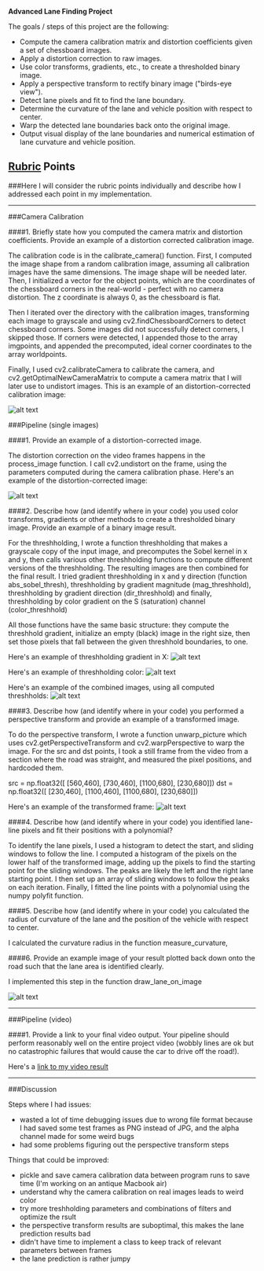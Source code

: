

**Advanced Lane Finding Project**

The goals / steps of this project are the following:

* Compute the camera calibration matrix and distortion coefficients given a set of chessboard images.
* Apply a distortion correction to raw images.
* Use color transforms, gradients, etc., to create a thresholded binary image.
* Apply a perspective transform to rectify binary image ("birds-eye view").
* Detect lane pixels and fit to find the lane boundary.
* Determine the curvature of the lane and vehicle position with respect to center.
* Warp the detected lane boundaries back onto the original image.
* Output visual display of the lane boundaries and numerical estimation of lane curvature and vehicle position.

[//]: # (Image References)

[image1]: ./img_for_writeup/undist.jpg "Undistorted calibration image"
[image2]: ./img_for_writeup/frame_calib.png "Undistorted video frame"
[image3]: ./img_for_writeup/frame_grad_x.png "Threshholding gradient in X"
[image4]: ./img_for_writeup/frame_color_t.png "Threshholding color"
[image5]: ./img_for_writeup/frame_threshholded.png "Threshholding combined"
[image6]: ./img_for_writeup/frame_transform.png "Transformed frame"
[image7]: ./img_for_writeup/frame_with_lanes.png "Frame with lanes drawn on"


[video1]: ./project_video.mp4 "Video"

## [Rubric](https://review.udacity.com/#!/rubrics/571/view) Points
###Here I will consider the rubric points individually and describe how I addressed each point in my implementation.  

---

###Camera Calibration

####1. Briefly state how you computed the camera matrix and distortion coefficients. Provide an example of a distortion corrected calibration image.

The calibration code is in the calibrate_camera() function. First, I computed the image shape from a random calibration image, assuming all calibration images have the same dimensions. The image shape will be needed later. Then, I initialized a vector for the object points, which are the coordinates of the chessboard corners in the real-world - perfect with no camera distortion. The z coordinate is always 0, as the chessboard is flat.

Then I iterated over the directory with the calibration images, transforming each image to grayscale and using cv2.findChessboardCorners to detect chessboard corners. Some images did not successfully detect corners, I skipped those. If corners were detected, I appended those to the array imgpoints, and appended the precomputed, ideal corner coordinates to the array worldpoints.

Finally, I used cv2.calibrateCamera to calibrate the camera, and cv2.getOptimalNewCameraMatrix to compute a camera matrix that I will later use to undistort images. This is an example of an distortion-corrected calibration image:

![alt text][image1]

###Pipeline (single images)

####1. Provide an example of a distortion-corrected image.

The distortion correction on the video frames happens in the process_image function. I call cv2.undistort on the frame, using the parameters computed during the camera calibration phase. Here's an example of the distortion-corrected image:

![alt text][image2]


####2. Describe how (and identify where in your code) you used color transforms, gradients or other methods to create a thresholded binary image.  Provide an example of a binary image result.

For the threshholding, I wrote a function threshholding that makes a grayscale copy of the input image, and precomputes the Sobel kernel in x and y, then calls various other threshholding functions to compute different versions of the threshholding. The resulting images are then combined for the final result. I tried gradient threshholding in x and y direction (function abs_sobel_thresh), threshholding by gradient magnitude (mag_threshhold), threshholding by gradient direction (dir_threshhold) and finally, threshholding by color gradient on the S (saturation) channel (color_threshhold)

All those functions have the same basic structure: they compute the threshhold gradient, initialize an empty (black) image in the right size, then set those pixels that fall between the given threshhold boundaries, to one.

Here's an example of threshholding gradient in X:
![alt text][image3]

Here's an example of threshholding color:
![alt text][image4]

Here's an example of the combined images, using all computed threshholds:
![alt text][image5]

####3. Describe how (and identify where in your code) you performed a perspective transform and provide an example of a transformed image.

To do the perspective transform, I wrote a function unwarp_picture which uses cv2.getPerspectiveTransform and cv2.warpPerspective to warp the image. For the src and dst points, I took a still frame from the video from a section where the road was straight, and measured the pixel positions, and hardcoded them.

  src = np.float32([ [560,460], [730,460], [1100,680], [230,680]])
  dst = np.float32([ [230,460], [1100,460], [1100,680], [230,680]])

Here's an example of the transformed frame:
![alt text][image6]

####4. Describe how (and identify where in your code) you identified lane-line pixels and fit their positions with a polynomial?

To identify the lane pixels, I used a histogram to detect the start, and sliding windows to follow the line. I computed a histogram of the pixels on the lower half of the transformed image, adding up the pixels to find the starting point for the sliding windows. The peaks are likely the left and the right lane starting point. I then set up an array of sliding windows to follow the peaks on each iteration. Finally, I fitted the line points with a polynomial using the numpy polyfit function.

####5. Describe how (and identify where in your code) you calculated the radius of curvature of the lane and the position of the vehicle with respect to center.

I calculated the curvature radius in the function measure_curvature, 

####6. Provide an example image of your result plotted back down onto the road such that the lane area is identified clearly.

I implemented this step in the function draw_lane_on_image


![alt text][image7]

---

###Pipeline (video)

####1. Provide a link to your final video output.  Your pipeline should perform reasonably well on the entire project video (wobbly lines are ok but no catastrophic failures that would cause the car to drive off the road!).

Here's a [link to my video result](./output_2.mp4)

---

###Discussion

Steps where I had issues:
- wasted a lot of time debugging issues due to wrong file format because I had saved some test frames as PNG instead of JPG, and the alpha channel made for some weird bugs
- had some problems figuring out the perspective transform steps


Things that could be improved:
- pickle and save camera calibration data between program runs to save time (I'm working on an antique Macbook air)
- understand why the camera calibration on real images leads to weird color
- try more treshholding parameters and combinations of filters and optimize the rsult
- the perspective transform results are suboptimal, this makes the lane prediction results bad
- didn't have time to implement a class to keep track of relevant parameters between frames
- the lane prediction is rather jumpy

